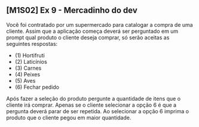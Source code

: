 ## [M1S02] Ex 9 - Mercadinho do dev

Você foi contratado por um supermercado para catalogar a compra de uma cliente. Assim que a aplicação começa deverá ser perguntado em um prompt qual produto o cliente deseja comprar, só serão aceitas as seguintes respostas: 

- (1) Hortifruti
- (2) Laticínios
- (3) Carnes
- (4) Peixes
- (5) Aves
- (6) Fechar pedido

Após fazer a seleção do produto pergunte a quantidade de itens que o cliente irá comprar. 
Apenas se o cliente selecionar a opção 6 é que a pergunta deverá parar de ser repetida.
Ao selecionar a opção 6 imprima o produto que o cliente pegou em maior quantidade.
